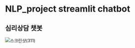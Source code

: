 # NLP_project streamlit chatbot
## 심리상담 챗봇 

![스크린샷(311)](https://user-images.githubusercontent.com/65655570/215271639-58e7f58f-fb58-4bd6-b47f-318ff50db9e4.png)
